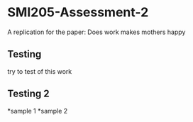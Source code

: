 # SMI205-Assessment-2
A replication for the paper: Does work makes mothers happy

## Testing
try to test of this work

## Testing 2
*sample 1
*sample 2